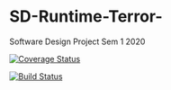 # SD-Runtime-Terror-
Software Design Project Sem 1 2020

[![Coverage Status](https://coveralls.io/repos/github/iman-ahmed05/SD-Runtime-Terror-/badge.png?branch=master)](https://coveralls.io/github/iman-ahmed05/SD-Runtime-Terror-?branch=master)


[![Build Status](https://travis-ci.com/iman-ahmed05/SD-Runtime-Terror-.svg?branch=master)](https://travis-ci.com/iman-ahmed05/SD-Runtime-Terror-)



